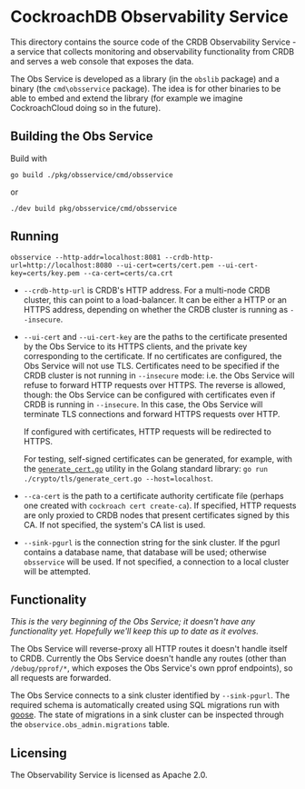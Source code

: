 # CockroachDB Observability Service

This directory contains the source code of the CRDB Observability Service - a
service that collects monitoring and observability functionality from CRDB and
serves a web console that exposes the data.

The Obs Service is developed as a library (in the `obslib` package) and a binary
(the `cmd\obsservice` package). The idea is for other binaries to be able to
embed and extend the library (for example we imagine CockroachCloud doing so in
the future).

## Building the Obs Service

Build with

```shell
go build ./pkg/obsservice/cmd/obsservice
```

or

```shell
./dev build pkg/obsservice/cmd/obsservice
```

## Running

```shell
obsservice --http-addr=localhost:8081 --crdb-http-url=http://localhost:8080 --ui-cert=certs/cert.pem --ui-cert-key=certs/key.pem --ca-cert=certs/ca.crt
```

- `--crdb-http-url` is CRDB's HTTP address. For a multi-node CRDB cluster, this
  can point to a load-balancer. It can be either a HTTP or an HTTPS address,
  depending on whether the CRDB cluster is running as `--insecure`.
- `--ui-cert` and `--ui-cert-key` are the paths to the certificate
  presented by the Obs Service to its HTTPS clients, and the private key
  corresponding to the certificate. If no certificates are configured, the Obs
  Service will not use TLS. Certificates need to be specified if the CRDB
  cluster is not running in `--insecure` mode: i.e. the Obs Service will refuse
  to forward HTTP requests over HTTPS. The reverse is allowed, though: the Obs
  Service can be configured with certificates even if CRDB is running in
  `--insecure`. In this case, the Obs Service will terminate TLS connections and
  forward HTTPS requests over HTTP.

  If configured with certificates, HTTP requests will be redirected to HTTPS.  

  For testing, self-signed certificates can be generated, for example, with the
  [`generate_cert.go`](https://go.dev/src/crypto/tls/generate_cert.go) utility in
  the Golang standard library: `go run ./crypto/tls/generate_cert.go
  --host=localhost`.
- `--ca-cert` is the path to a certificate authority certificate file (perhaps
  one created with `cockroach cert create-ca`). If specified, HTTP requests are
  only proxied to CRDB nodes that present certificates signed by this CA. If not
  specified, the system's CA list is used.
- `--sink-pgurl` is the connection string for the sink cluster. If the pgurl
  contains a database name, that database will be used; otherwise `obsservice`
  will be used. If not specified, a connection to a local cluster will be
  attempted.

## Functionality

_This is the very beginning of the Obs Service; it doesn't have any
functionality yet. Hopefully we'll keep this up to date as it evolves._

The Obs Service will reverse-proxy all HTTP routes it doesn't handle itself to
CRDB. Currently the Obs Service doesn't handle any routes (other than
`/debug/pprof/*`, which exposes the Obs Service's own pprof endpoints), so all
requests are forwarded.

The Obs Service connects to a sink cluster identified by `--sink-pgurl`. The
required schema is automatically created using SQL migrations run with
[goose](https://github.com/pressly/goose). The state of migrations in a sink
cluster can be inspected through the `observice.obs_admin.migrations` table.

## Licensing

The Observability Service is licensed as Apache 2.0.
